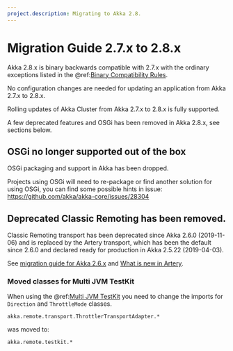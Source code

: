 ```yaml
---
project.description: Migrating to Akka 2.8.
---
```

# Migration Guide 2.7.x to 2.8.x

Akka 2.8.x is binary backwards compatible with 2.7.x with the ordinary exceptions listed in the
@ref:[Binary Compatibility Rules](../common/binary-compatibility-rules.md).

No configuration changes are needed for updating an application from Akka 2.7.x to 2.8.x.

Rolling updates of Akka Cluster from Akka 2.7.x to 2.8.x is fully supported.

A few deprecated features and OSGi has been removed in Akka 2.8.x, see sections below.

## OSGi no longer supported out of the box

OSGi packaging and support in Akka has been dropped.

Projects using OSGi will need to re-package or find another solution for using OSGi, you can find some possible hints
in issue: https://github.com/akka/akka-core/issues/28304

## Deprecated Classic Remoting has been removed.

Classic Remoting transport has been deprecated since Akka 2.6.0 (2019-11-06) and is replaced by the Artery transport,
which has been the default since 2.6.0 and declared ready for production in Akka 2.5.22 (2019-04-03).

See [migration guide for Akka 2.6.x](https://doc.akka.io/libraries/akka-core/2.6/project/migration-guide-2.5.x-2.6.x.html#default-remoting-is-now-artery-tcp)
and [What is new in Artery](https://doc.akka.io/libraries/akka-core/2.6/remoting-artery.html#what-is-new-in-artery).

### Moved classes for Multi JVM TestKit

When using the @ref:[Multi JVM TestKit](../multi-jvm-testing.md) you need to change the imports for
`Direction` and `ThrottleMode` classes.

```
akka.remote.transport.ThrottlerTransportAdapter.*
```

was moved to:

```
akka.remote.testkit.*
```
